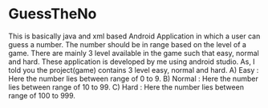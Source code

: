 # GuessTheNo
This is basically java and xml based Android Application in which a user can guess a number.
The number should be in range based on the level of a game.
There are mainly 3 level available in the game such that easy, normal and hard.
These application is developed by me using android studio.
As, I told you the project(game) contains 3 level easy, normal and hard.
    A) Easy : Here the number lies between range of 0 to 9.
    B) Normal : Here the number lies between range of 10 to 99.
    C) Hard : Here the number lies between range of 100 to 999.
